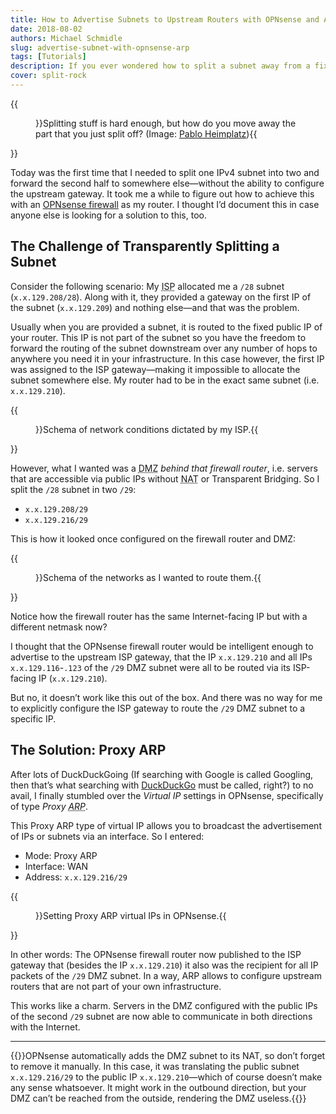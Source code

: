 ```yaml
---
title: How to Advertise Subnets to Upstream Routers with OPNsense and ARP
date: 2018-08-02
authors: Michael Schmidle
slug: advertise-subnet-with-opnsense-arp
tags: [Tutorials]
description: If you ever wondered how to split a subnet away from a fixed upstream gateway, here’s how you can achieve this with ARP in OPNsense. 
cover: split-rock
---
```


{{<figure src="/media/split-rock.jpg">}}Splitting stuff is hard enough, but how do you move away the part that you just split off? (Image: [Pablo Heimplatz](https://unsplash.com/photos/an3qaxZ-2bY)){{</figure>}}

Today was the first time that I needed to split one IPv4 subnet into two and forward the second half to somewhere else—without the ability to configure the upstream gateway. It took me a while to figure out how to achieve this with an [OPNsense firewall](https://opnsense.org/) as my router. I thought I’d document this in case anyone else is looking for a solution to this, too.

## The Challenge of Transparently Splitting a Subnet

Consider the following scenario: My <abbr title="Internet Service Provider">ISP</abbr> allocated me a ``/28`` subnet (``x.x.129.208/28``). Along with it, they provided a gateway on the first IP of the subnet (``x.x.129.209``) and nothing else—and that was the problem.

Usually when you are provided a subnet, it is routed to the fixed public IP of your router. This IP is not part of the subnet so you have the freedom to forward the routing of the subnet downstream over any number of hops to anywhere you need it in your infrastructure. In this case however, the first IP was assigned to the ISP gateway—making it impossible to allocate the subnet somewhere else. My router had to be in the exact same subnet (i.e. ``x.x.129.210``).

{{<figure src="/media/advertise-subnet-with-opnsense-arp-1.png">}}Schema of network conditions dictated by my ISP.{{</figure>}}

However, what I wanted was a <abbr title="Demilitarized Zone">DMZ</abbr> *behind that firewall router*, i.e. servers that are accessible via public IPs without <abbr title="Network Address Translation">NAT</abbr> or Transparent Bridging. So I split the ``/28`` subnet in two ``/29``:

* ``x.x.129.208/29``
* ``x.x.129.216/29``

This is how it looked once configured on the firewall router and DMZ:

{{<figure src="/media/advertise-subnet-with-opnsense-arp-2.png">}}Schema of the networks as I wanted to route them.{{</figure>}}

Notice how the firewall router has the same Internet-facing IP but with a different netmask now?

I thought that the OPNsense firewall router would be intelligent enough to advertise to the upstream ISP gateway, that the IP ``x.x.129.210`` and all IPs ``x.x.129.116``-``.123`` of the ``/29`` DMZ subnet were all to be routed via its ISP-facing IP (``x.x.129.210``).

But no, it doesn’t work like this out of the box. And there was no way for me to explicitly configure the ISP gateway to route the ``/29`` DMZ subnet to a specific IP.

## The Solution: Proxy ARP

After lots of DuckDuckGoing (If searching with Google is called Googling, then that’s what searching with [DuckDuckGo](https://duckduckgo.com) must be called, right?) to no avail, I finally stumbled over the *Virtual IP* settings in OPNsense, specifically of type *Proxy <abbr title="Address Resolution Protocol">ARP</title>*.

This Proxy ARP type of virtual IP allows you to broadcast the advertisement of IPs or subnets via an interface. So I entered:

* Mode: Proxy ARP
* Interface: WAN
* Address: ``x.x.129.216/29``

{{<figure src="/media/opnsense-virtual-ip-proxy-arp.png">}}Setting Proxy ARP virtual IPs in OPNsense.{{</figure>}}

In other words: The OPNsense firewall router now published to the ISP gateway that (besides the IP ``x.x.129.210``) it also was the recipient for all IP packets of the ``/29`` DMZ subnet. In a way, ARP allows to configure upstream routers that are not part of your own infrastructure.

This works like a charm. Servers in the DMZ configured with the public IPs of the second ``/29`` subnet are now able to communicate in both directions with the Internet.

---

{{<note-info>}}OPNsense automatically adds the DMZ subnet to its NAT, so don’t forget to remove it manually. In this case, it was translating the public subnet ``x.x.129.216/29`` to the public IP ``x.x.129.210``—which of course doesn’t make any sense whatsoever. It might work in the outbound direction, but your DMZ can’t be reached from the outside, rendering the DMZ useless.{{</note-info>}}
